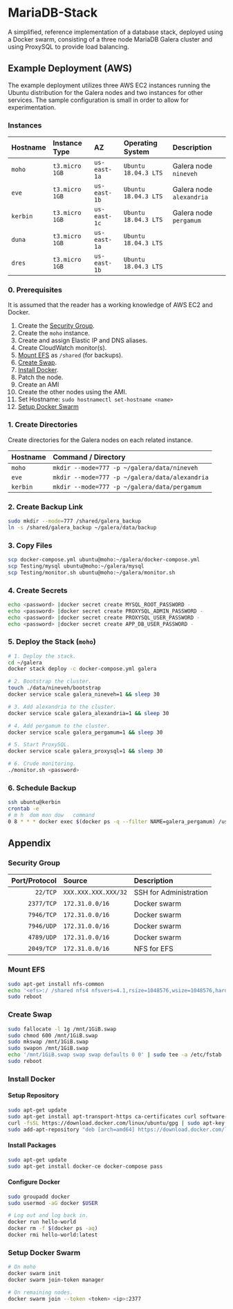# MariaDB-Stack
A simplified, reference implementation of a database stack, deployed using a Docker swarm, consisting of a three node MariaDB Galera cluster and using ProxySQL to provide load balancing.

## Example Deployment (AWS)
The example deployment utilizes three AWS EC2 instances running the Ubuntu distribution for the Galera nodes and two instances for other services. The sample configuration is small in order to allow for experimentation.

### Instances
| Hostname | Instance Type  | AZ           | Operating System     | Description              |
| :------- | :------------- | :----------- |:-------------------- | :----------------------- |
| `moho`   | `t3.micro 1GB` | `us-east-1a` | `Ubuntu 18.04.3 LTS` | Galera node `nineveh`    |
| `eve`    | `t3.micro 1GB` | `us-east-1b` | `Ubuntu 18.04.3 LTS` | Galera node `alexandria` |
| `kerbin` | `t3.micro 1GB` | `us-east-1c` | `Ubuntu 18.04.3 LTS` | Galera node `pergamum`   |
| `duna`   | `t3.micro 1GB` | `us-east-1a` | `Ubuntu 18.04.3 LTS` |                          |
| `dres`   | `t3.micro 1GB` | `us-east-1b` | `Ubuntu 18.04.3 LTS` |                          |

### 0. Prerequisites
It is assumed that the reader has a working knowledge of AWS EC2 and Docker.
1. Create the [Security Group](#security-group).
2. Create the `moho` instance.
3. Create and assign Elastic IP and DNS aliases.
4. Create CloudWatch monitor(s).
5. [Mount EFS](#mount-efs) as `/shared` (for backups).
6. [Create Swap](#create-swap).
7. [Install Docker](#install-docker).
8. Patch the node.
9. Create an AMI
10. Create the other nodes using the AMI.
11. Set Hostname: `sudo hostnamectl set-hostname <name>`
12. [Setup Docker Swarm](#setup-docker-swarm)

### 1. Create Directories
Create directories for the Galera nodes on each related instance.

| Hostname | Command / Directory                            |
| :------- | :--------------------------------------------- |
| `moho`   | `mkdir --mode=777 -p ~/galera/data/nineveh`    |
| `eve`    | `mkdir --mode=777 -p ~/galera/data/alexandria` |
| `kerbin` | `mkdir --mode=777 -p ~/galera/data/pergamum`   |

### 2. Create Backup Link
```bash
sudo mkdir --mode=777 /shared/galera_backup
ln -s /shared/galera_backup ~/galera/data/backup
```

### 3. Copy Files
```bash
scp docker-compose.yml ubuntu@moho:~/galera/docker-compose.yml
scp Testing/mysql ubuntu@moho:~/galera/mysql
scp Testing/monitor.sh ubuntu@moho:~/galera/monitor.sh
```

### 4. Create Secrets
```bash
echo <password> |docker secret create MYSQL_ROOT_PASSWORD -
echo <password> |docker secret create PROXYSQL_ADMIN_PASSWORD -
echo <password> |docker secret create PROXYSQL_USER_PASSWORD -
echo <password> |docker secret create APP_DB_USER_PASSWORD -
```

### 5. Deploy the Stack (`moho`)
```bash
# 1. Deploy the stack.
cd ~/galera
docker stack deploy -c docker-compose.yml galera

# 2. Bootstrap the cluster.
touch ./data/nineveh/bootstrap
docker service scale galera_nineveh=1 && sleep 30

# 3. Add alexandria to the cluster.
docker service scale galera_alexandria=1 && sleep 30

# 4. Add pergamum to the cluster.
docker service scale galera_pergamum=1 && sleep 30

# 5. Start ProxySQL.
docker service scale galera_proxysql=1 && sleep 30

# 6. Crude monitoring.
./monitor.sh <password>
```

### 6. Schedule Backup
```bash
ssh ubuntu@kerbin
crontab -e
# m h  dom mon dow   command
0 8 * * * docker exec $(docker ps -q --filter NAME=galera_pergamum) /usr/local/bin/backup.sh
```

## Appendix

### Security Group
| Port/Protocol | Source               | Description            |
| ------------: | :------------------- | :--------------------- |
| `22/TCP`      | `XXX.XXX.XXX.XXX/32` | SSH for Administration |
| `2377/TCP`    | `172.31.0.0/16`      | Docker swarm           |
| `7946/TCP`    | `172.31.0.0/16`      | Docker swarm           |
| `7946/UDP`    | `172.31.0.0/16`      | Docker swarm           |
| `4789/UDP`    | `172.31.0.0/16`      | Docker swarm           |
| `2049/TCP`    | `172.31.0.0/16`      | NFS for EFS            |

### Mount EFS
```bash
sudo apt-get install nfs-common
echo '<efs>:/ /shared nfs4 nfsvers=4.1,rsize=1048576,wsize=1048576,hard,timeo=600,retrans=2 0 0' | sudo tee -a /etc/fstab
sudo reboot
```

### Create Swap
```bash
sudo fallocate -l 1g /mnt/1GiB.swap
sudo chmod 600 /mnt/1GiB.swap
sudo mkswap /mnt/1GiB.swap
sudo swapon /mnt/1GiB.swap
echo '/mnt/1GiB.swap swap swap defaults 0 0' | sudo tee -a /etc/fstab
sudo reboot
```

### Install Docker
#### Setup Repository
```bash
sudo apt-get update
sudo apt-get install apt-transport-https ca-certificates curl software-properties-common
curl -fsSL https://download.docker.com/linux/ubuntu/gpg | sudo apt-key add -
sudo add-apt-repository "deb [arch=amd64] https://download.docker.com/linux/ubuntu $(lsb_release -cs) stable"
```

#### Install Packages
```bash
sudo apt-get update
sudo apt-get install docker-ce docker-compose pass
```

#### Configure Docker
```bash
sudo groupadd docker
sudo usermod -aG docker $USER

# Log out and log back in.
docker run hello-world
docker rm -f $(docker ps -aq)
docker rmi hello-world:latest
```

### Setup Docker Swarm
```bash
# On moho
docker swarm init
docker swarm join-token manager

# On remaining nodes.
docker swarm join --token <token> <ip>:2377
```
